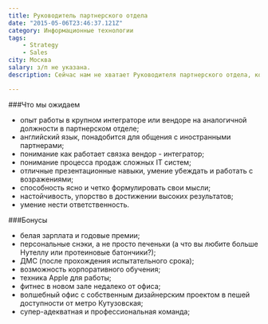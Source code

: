 ```yaml
---
title: Руководитель партнерского отдела
date: "2015-05-06T23:46:37.121Z"
category: Информационные технологии
tags:
    - Strategy
    - Sales
city: Москва
salary: з/п не указана.
description: Сейчас нам не хватает Руководителя партнерского отдела, который вместе с нами будет работать над созданием лучшего корпоративного мессенджера.

---
```


###Что мы ожидаем
- опыт работы в крупном интеграторе или вендоре на аналогичной должности в партнерском отделе;
- английский язык, понадобится для общения с иностранными партнерами;
- понимание как работает связка вендор - интегратор;
- понимание процесса продаж сложных IT систем;
- отличные презентационные навыки, умение убеждать и работать с возражениями;
- способность ясно и четко формулировать свои мысли;
- настойчивость, упорство в достижении высоких результатов;
- умение нести ответственность.

###Бонусы
- белая зарплата и годовые премии;
- персональные снэки, а не просто печеньки (а что вы любите больше Нутеллу или протеиновые батончики?);
- ДМС (после прохождения испытательного срока);
- возможность корпоративного обучения;
- техника Apple для работы;
- фитнес в новом зале недалеко от офиса;
- волшебный офис с собственным дизайнерским проектом в пешей доступности от метро Кутузовская;
- супер-адекватная и профессиональная команда;
